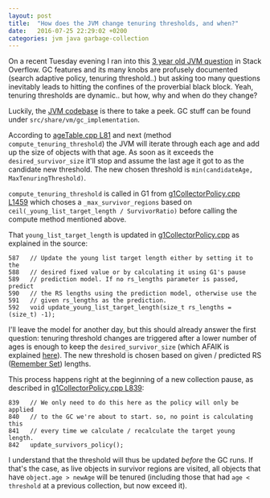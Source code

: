 ```yaml
---
layout: post
title:  "How does the JVM change tenuring thresholds, and when?"
date:   2016-07-25 22:29:02 +0200
categories: jvm java garbage-collection
---
```


On a recent Tuesday evening I ran into this [3 year old JVM
question](https://stackoverflow.com/questions/22350002/how-does-the-dynamic-tenuring-threshold-adjustment-work-in-hotspot-jvm/)
in Stack Overflow.  GC features and its many knobs are profusely
documented (search adaptive policy, tenuring threshold..) but asking too
many questions inevitably leads to hitting the confines of the
proverbial black block.  Yeah, tenuring thresholds are dynamic.. but
how, why and when do they change?

Luckily, the [JVM
codebase](http://hg.openjdk.java.net/jdk8u/jdk8u/hotspot/file/c171546c49b5)
is there to take a peek.  GC stuff can be found under
`src/share/vm/gc_implementation`.

According to [ageTable.cpp
L81](http://hg.openjdk.java.net/jdk8/jdk8/hotspot/file/87ee5ee27509/src/share/vm/gc_implementation/shared/ageTable.cpp#l81)
and next (method `compute_tenuring_threshold`) the JVM will iterate
through each age and add up the size of objects with that age. As soon
as it exceeds the `desired_survivor_size` it'll stop and assume the last
age it got to as the candidate new threshold.  The new chosen threshold
is `min(candidateAge, MaxTenuringThreshold)`.

`compute_tenuring_threshold` is called in G1 from
[g1CollectorPolicy.cpp L1459](http://hg.openjdk.java.net/jdk8/jdk8/hotspot/file/8f07aa079343/src/share/vm/gc_implementation/g1/g1CollectorPolicy.cpp#l1459)
which choses a `_max_survivor_regions` based on
`ceil(_young_list_target_length / SurvivorRatio)` before calling the
compute method mentioned above.

That `young_list_target_length` is updated in
[g1CollectorPolicy.cpp](http://hg.openjdk.java.net/jdk8/jdk8/hotspot/file/8f07aa079343/src/share/vm/gc_implementation/g1/g1CollectorPolicy.cpp#l587)
as explained in the source:

    587   // Update the young list target length either by setting it to the
    588   // desired fixed value or by calculating it using G1's pause
    589   // prediction model. If no rs_lengths parameter is passed, predict
    590   // the RS lengths using the prediction model, otherwise use the
    591   // given rs_lengths as the prediction.
    592   void update_young_list_target_length(size_t rs_lengths = (size_t) -1);

I'll leave the model for another day, but this should already answer the
first question: tenuring threshold changes are triggered after a lower
number of ages is enough to keep the `desired_survivor_size` (which
AFAIK is explained
[here](http://www.oracle.com/technetwork/java/javase/tech/vmoptions-jsp-140102.html)).
The new threshold is chosen based on given / predicted RS ([Remember
Set](https://blogs.oracle.com/g1gc/entry/g1_gc_glossary_of_terms))
lengths.

This process happens right at the beginning of a new collection pause,
as described in
[g1CollectorPolicy.cpp L839](http://hg.openjdk.java.net/jdk8/jdk8/hotspot/file/8f07aa079343/src/share/vm/gc_implementation/g1/g1CollectorPolicy.cpp#l839):

    839   // We only need to do this here as the policy will only be applied
    840   // to the GC we're about to start. so, no point is calculating this
    841   // every time we calculate / recalculate the target young length.
    842   update_survivors_policy();

I understand that the threshold will thus be updated *before* the GC
runs.  If that's the case, as live objects in survivor regions are
visited, all objects that have `object.age > newAge` will be tenured
(including those that had `age < threshold` at a previous collection,
but now exceed it).
